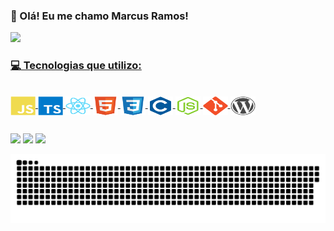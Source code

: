 ### 👋 Olá! Eu me chamo Marcus Ramos!
<div align="left">
  <a href="https://github.com/marcus-rubcube">
  <img height="180em" src="https://github-readme-stats.vercel.app/api?username=marcus-rubcube&show_icons=true&theme=dracula&include_all_commits=true&count_private=true"/>

### :computer: Tecnologias que utilizo:
</div>
<div style="display: inline_block"><br>
  <img align="center" alt="Marcus-Js" height="30" width="40" src="https://raw.githubusercontent.com/devicons/devicon/master/icons/javascript/javascript-plain.svg">
  <img align="center" alt="Marcus-Ts" height="30" width="40" src="https://raw.githubusercontent.com/devicons/devicon/master/icons/typescript/typescript-plain.svg">
  <img align="center" alt="Marcus-React" height="30" width="40" src="https://raw.githubusercontent.com/devicons/devicon/master/icons/react/react-original.svg">
  <img align="center" alt="Marcus-HTML" height="30" width="40" src="https://raw.githubusercontent.com/devicons/devicon/master/icons/html5/html5-original.svg">
  <img align="center" alt="Marcus-CSS" height="30" width="40" src="https://raw.githubusercontent.com/devicons/devicon/master/icons/css3/css3-original.svg">
  <img align="center" alt="Marcus-C" height="30" width="40" src="https://raw.githubusercontent.com/devicons/devicon/master/icons/c/c-plain.svg">
  <img align="center" alt="Marcus-Node" height="30" width="40" src="https://raw.githubusercontent.com/devicons/devicon/master/icons/nodejs/nodejs-plain.svg">
  <img align="center" alt="Marcus-Git" height="30" width="40" src="https://raw.githubusercontent.com/devicons/devicon/master/icons/git/git-plain.svg">
  <img align="center" alt="Marcus-Wordpress" height="30" width="40" src="https://raw.githubusercontent.com/devicons/devicon/master/icons/wordpress/wordpress-plain.svg">
  
</div>
  
  ##
 
<div> 
  <a href="https://instagram.com/marcus_vramos" target="_blank"><img src="https://img.shields.io/badge/-Instagram-%23E4405F?style=for-the-badge&logo=instagram&logoColor=white" target="_blank"></a>
  <a href = "mailto:marcusramos651@gmail.com"><img src="https://img.shields.io/badge/-Gmail-%23333?style=for-the-badge&logo=gmail&logoColor=white" target="_blank"></a>
  <a href="https://www.linkedin.com/in/marcus-vinicius-ramos" target="_blank"><img src="https://img.shields.io/badge/-LinkedIn-%230077B5?style=for-the-badge&logo=linkedin&logoColor=white" target="_blank"></a> 
 
  ![Snake animation](https://github.com/marcus-rubcube/marcus-rubcube/blob/output/github-contribution-grid-snake.svg)
</div>


